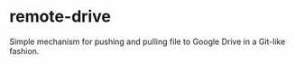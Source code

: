 # remote-drive

Simple mechanism for pushing and pulling file to Google Drive in a Git-like fashion.
